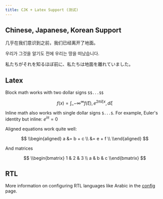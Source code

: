 ```yaml
---
title: CJK + Latex Support (测试)
---
```


## Chinese, Japanese, Korean Support

几乎在我们意识到之前，我们已经离开了地面。

우리가 그것을 알기도 전에 우리는 땅을 떠났습니다.

私たちがそれを知るほぼ前に、私たちは地面を離れていました。

## Latex

Block math works with two dollar signs `$$...$$`

$$f(x) = \int\_{-\infty}^\infty
f\hat(\xi),e^{2 \pi i \xi x}
,d\xi$$

Inline math also works with single dollar signs `$...$`. For example, Euler's identity but inline: $e^{i\pi} = 0$

Aligned equations work quite well:

$$
\\begin{aligned}
a &= b + c \\ &= e + f \\
\\end{aligned}
$$

And matrices

$$
\\begin{bmatrix}
1 & 2 & 3 \\
a & b & c
\\end{bmatrix}
$$

## RTL

More information on configuring RTL languages like Arabic in the [config](notes/config.md) page.
